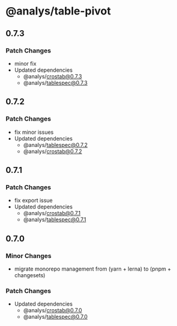 # @analys/table-pivot

## 0.7.3

### Patch Changes

- minor fix
- Updated dependencies
  - @analys/crostab@0.7.3
  - @analys/tablespec@0.7.3

## 0.7.2

### Patch Changes

- fix minor issues
- Updated dependencies
  - @analys/tablespec@0.7.2
  - @analys/crostab@0.7.2

## 0.7.1

### Patch Changes

- fix export issue
- Updated dependencies
  - @analys/crostab@0.7.1
  - @analys/tablespec@0.7.1

## 0.7.0

### Minor Changes

- migrate monorepo management from (yarn + lerna) to (pnpm + changesets)

### Patch Changes

- Updated dependencies
  - @analys/crostab@0.7.0
  - @analys/tablespec@0.7.0

